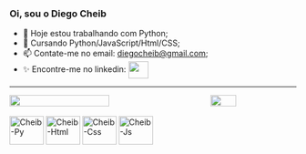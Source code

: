 ### Oi, sou o Diego Cheib
<link rel="stylesheet" href="https://cdn.jsdelivr.net/gh/devicons/devicon@v2.15.1/devicon.min.css">

- 🔭 Hoje estou trabalhando com Python;
- 🌱 Cursando Python/JavaScript/Html/CSS;
- 📫 Contate-me no email: diegocheib@gmail.com;
- ✨ Encontre-me no linkedin: <a href="www.linkedin.com/in/diego-cheib-85502b19b"><img align="center" height="30" width="35" src="https://cdn.jsdelivr.net/gh/devicons/devicon/icons/linkedin/linkedin-original.svg"></a>

<hr>
<div style="display: flex; justify-content: space-between;">
  <img style="width: 59%; height: 70%;" src="https://github-readme-stats.vercel.app/api?username=DiegoCheib&show_icons=true&theme=dark">
  <img style="width: 30%; height: 40%;" src="https://github-readme-stats.vercel.app/api/top-langs/?username=DiegoCheib&theme=dark">
</div>
<div style="display inline-block"><br>
  <img align="center" alt="Cheib-Py" height="50" width="60"  src="https://cdn.jsdelivr.net/gh/devicons/devicon/icons/python/python-original.svg">
  <img align="center" alt="Cheib-Html" height="50" width="60" src="https://cdn.jsdelivr.net/gh/devicons/devicon/icons/html5/html5-original.svg">
  <img align="center" alt="Cheib-Css"  height="50" width="60" src="https://cdn.jsdelivr.net/gh/devicons/devicon/icons/css3/css3-original.svg">  
  <img align="center" alt="Cheib-Js" height="50" width="60" src="https://cdn.jsdelivr.net/gh/devicons/devicon/icons/javascript/javascript-original.svg">  
</div>
